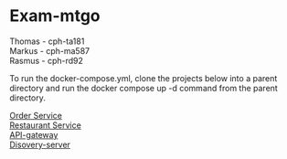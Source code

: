 # Exam-mtgo
Thomas - cph-ta181  
Markus - cph-ma587  
Rasmus - cph-rd92  

To run the docker-compose.yml, clone the projects below into a parent directory and run the docker compose up -d command from the parent directory.

[Order Service](https://github.com/MRT-exam/exam-order-service)\
[Restaurant Service](https://github.com/MRT-exam/exam-restaurant-service)\
[API-gateway](https://github.com/MRT-exam/exam-api-gateway)\
[Disovery-server](https://github.com/MRT-exam/exam-discovery-server-2)
